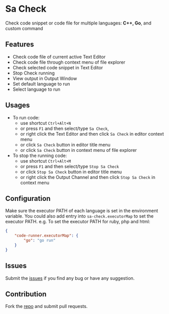 # Sa Check

Check code snippet or code file for multiple languages: **C++, Go**, and custom command

## Features

* Check code file of current active Text Editor
* Check code file through context menu of file explorer
* Check selected code snippet in Text Editor
* Stop Check running
* View output in Output Window
* Set default language to run
* Select language to run

## Usages

* To run code:
  * use shortcut `Ctrl+Alt+N`
  * or press `F1` and then select/type `Sa Check`, 
  * or right click the Text Editor and then click `Sa Check` in editor context menu
  * or click `Sa Check` button in editor title menu
  * or click `Sa Check` button in context menu of file explorer
* To stop the running code:
  * use shortcut `Ctrl+Alt+M`
  * or press `F1` and then select/type `Stop Sa Check`
  * or click `Stop Sa Check` button in editor title menu
  * or right click the Output Channel and then click `Stop Sa Check` in context menu

## Configuration

Make sure the executor PATH of each language is set in the environment variable.
You could also add entry into `sa-check.executorMap` to set the executor PATH.
e.g. To set the executor PATH for ruby, php and html:
```json
{
    "code-runner.executorMap": {
        "go": "go run"
    }
}
```



## Issues
Submit the [issues](https://github.com/dengyl2018/vscode-sa-check/issues) if you find any bug or have any suggestion.

## Contribution
Fork the [repo](https://github.com/dengyl2018/vscode-sa-check) and submit pull requests.

